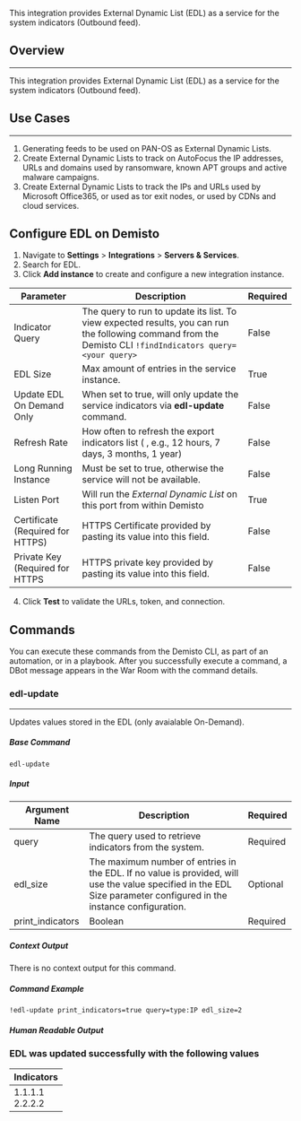This integration provides External Dynamic List (EDL) as a service for the system indicators (Outbound feed).

## Overview
---
This integration provides External Dynamic List (EDL) as a service for the system indicators (Outbound feed).

## Use Cases
---
1. Generating feeds to be used on PAN-OS as External Dynamic Lists.
2. Create External Dynamic Lists to track on AutoFocus the IP addresses, URLs and domains used by ransomware, known APT groups and active malware campaigns.
3. Create External Dynamic Lists to track the IPs and URLs used by Microsoft Office365, or used as tor exit nodes, or used by CDNs and cloud services.

## Configure EDL on Demisto

1. Navigate to **Settings** > **Integrations** > **Servers & Services**.
2. Search for EDL.
3. Click **Add instance** to create and configure a new integration instance.


| **Parameter** | **Description** | **Required** |
| --- | --- | --- |
| Indicator Query | The query to run to update its list. To view expected results, you can run the following command from the Demisto CLI `!findIndicators query=<your query>` | False |
| EDL Size | Max amount of entries in the service instance. | True |
| Update EDL On Demand Only | When set to true, will only update the service indicators via **edl-update** command. | False |
| Refresh Rate | How often to refresh the export indicators list (<number> <time unit>, e.g., 12 hours, 7 days, 3 months, 1 year) | False |
| Long Running Instance | Must be set to true, otherwise the service will not be available. | False |
| Listen Port | Will run the *External Dynamic List* on this port from within Demisto | True |
| Certificate (Required for HTTPS) | HTTPS Certificate provided by pasting its value into this field. | False |
| Private Key (Required for HTTPS | HTTPS private key provided by pasting its value into this field. | False |

4. Click **Test** to validate the URLs, token, and connection.
## Commands
You can execute these commands from the Demisto CLI, as part of an automation, or in a playbook.
After you successfully execute a command, a DBot message appears in the War Room with the command details.
### edl-update
***
Updates values stored in the EDL (only avaialable On-Demand).

##### Base Command

`edl-update`
##### Input

| **Argument Name** | **Description** | **Required** |
| --- | --- | --- |
| query | The query used to retrieve indicators from the system. | Required | 
| edl_size | The maximum number of entries in the EDL. If no value is provided, will use the value specified in the EDL Size parameter configured in the instance configuration. | Optional | 
| print_indicators | Boolean | Required | 


##### Context Output
There is no context output for this command.

##### Command Example
```!edl-update print_indicators=true query=type:IP edl_size=2```

##### Human Readable Output
### EDL was updated successfully with the following values
|Indicators|
|---|
| 1.1.1.1<br>2.2.2.2 |
